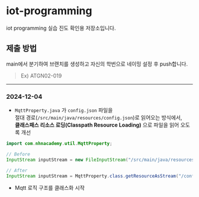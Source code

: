 # iot-programming

iot programming 실습 진도 확인용 저장소입니다.

## 제출 방법
main에서 분기하여 브랜치를 생성하고 자신의 학번으로 네이밍 설정 후 push합니다.

> Ex) ATGN02-019

---

### 2024-12-04

- `MqttProperty.java` 가 `config.json` 파일을 <br>
절대 경로(`/src/main/java/resources/config.json`)로 읽어오는 방식에서, <br>
**클래스패스 리소스 로딩(Classpath Resource Loading)** 으로 파일을 읽어 오도록 개선

```java
import com.nhnacademy.util.MqttProperty;

// Before
InputStream inputStream = new FileInputStream("/src/main/java/resources/config.json");

// After
InputStream inputStream = MqttProperty.class.getResourceAsStream("/config.json");
```

- Mqtt 로직 구조를 클래스화 시작